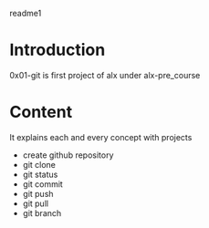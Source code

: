  readme1 
 # Introduction 
 0x01-git is first project of alx under alx-pre_course
 
 # Content
 It explains each and every concept  with projects 
 - create github repository 
 - git clone
 - git status
 - git commit 
 - git push 
 - git pull 
 - git branch 
 
